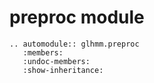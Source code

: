 # preproc module

```{eval-rst}
.. automodule:: glhmm.preproc
   :members:
   :undoc-members:
   :show-inheritance:
```
